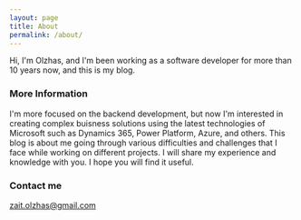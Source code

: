 ```yaml
---
layout: page
title: About
permalink: /about/
---
```


Hi, I'm Olzhas, and I'm been working as a software developer for more than 10 years now, and this is my blog. 

### More Information

I'm more focused on the backend development, but now I'm interested in creating complex buisness solutions using the latest technologies of Microsoft such as Dynamics 365, Power Platform, Azure, and others. This blog is about me going through various difficulties and challenges that I face while working on different projects. I will share my experience and knowledge with you. I hope you will find it useful. 

### Contact me

[zait.olzhas@gmail.com](mailto:zait.olzhas@gmail.com)